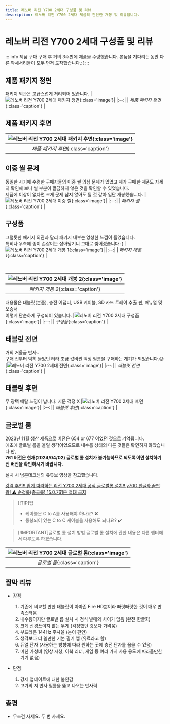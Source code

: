```yaml
---
title: 레노버 리전 Y700 2세대 구성품 및 리뷰
description: 레노버 리전 Y700 2세대 제품의 간단한 개봉 및 리뷰입니다.
---
```

# 레노버 리전 Y700 2세대 구성품 및 리뷰

::: info 제품 구매
구매 후 거의 3주만에 제품을 수령했습니다.
본품을 기다리는 동안 다른 악세서리들이 모두 먼저 도착했습니다.:(
:::

## 제품 패키지 정면
패키지 외관은 고급스럽게 처리되어 있습니다.
|![레노버 리전 Y700 2세대 패키지 정면](./images/components/device.webp){:class='image'}|
|:--:|
| *제품 패키지 정면*{:class='caption'} |

## 제품 패키지 후면
|![레노버 리전 Y700 2세대 패키지 후면](./images/components/device_back.webp){:class='image'}|
|:--:|
| *제품 패키지 후면*{:class='caption'} |

## 이중 씰 문제
동일한 시기에 수령한 구매자들의 이중 씰 의심 문제가 있었고 제가 구매한 제품도 자세히 확인해 보니 씰 부분이 깔끔하지 않은 것을 확인할 수 있었습니다.\
제품에 이상이 없다면 크게 문제 삼지 않아도 될 것 같아 일단 개봉했습니다.
|![레노버 리전 Y700 2세대 이중 씰](./images/components/seal.webp){:class='image'}|
|:--:|
| *패키지 씰*{:class='caption'} |

## 구성품
그럴듯한 패키지 외관과 달리 패키지 내부는 엉성한 느낌이 들었습니다.\
특히나 우측에 종이 손잡이는 잡아당기니 그대로 찢어졌습니다 :(
|![레노버 리전 Y700 2세대 개봉 1](./images/components/open_1.webp){:class='image'}|
|:--:|
| *패키지 개봉 1*{:class='caption'} |

<br />

|![레노버 리전 Y700 2세대 개봉 2](./images/components/open_2.webp){:class='image'}|
|:--:|
| *패키지 개봉 2*{:class='caption'} |

내용물은 태블릿(본품), 충전 어댑터, USB 케이블, SD 카드 트레이 추출 핀, 매뉴얼 및 보증서\
이렇게 단순하게 구성되어 있습니다.
|![레노버 리전 Y700 2세대 구성품](./images/components/open_3.webp){:class='image'}|
|:--:|
| *구성품*{:class='caption'} |

## 태블릿 전면
거의 거울급 반사..\
구매 전부터 익히 들었던 터라 조금 값비싼 액정 필름을 구매하는 계기가 되었습니다.:disappointed_relieved:
|![레노버 리전 Y700 2세대 전면](./images/components/front.webp){:class='image'}|
|:--:|
| *태블릿 전면*{:class='caption'} |

## 태블릿 후면
무 광택 메탈 느낌이 납니다. 지문 걱정 X
|![레노버 리전 Y700 2세대 후면](./images/components/back.webp){:class='image'}|
|:--:|
| *태블릿 후면*{:class='caption'} |

## 글로벌 롬
2023년 11월 생산 제품으로 버전은 654 or 677 이었던 것으로 기억됩니다.\
애초에 글로벌 롬을 올릴 생각이었으므로 내수롬 상태의 다른 것들은 확인하지 않았습니다 만,\
**761 버전은 현재(2024/04/02) 글로벌 롬 설치가 불가능하므로 되도록이면 설치하기 전 버전을 확인하시기 바랍니다.**

설치 시 범훈테크님의 유튜브 영상을 참고했습니다.

[강력 추천!! 쉽게 따라하는 리전 Y700 2세대 공식 글로벌롬 설치!! y700 한글화 끝판왕! ⚠️ 순정롬(중국롬) 15.0.761은 절대 금지](https://youtu.be/HOQuO4qz-os?si=hW97EwZfT_Yrh_2j)

> [!TIP]팁
> * 케이블은 C to A를 사용해야 하나요? :x:
> * 동봉되어 있는 C to C 케이블을 사용해도 되나요? :heavy_check_mark:

> [!IMPORTANT]글로벌 롬 설치 방법
> 글로벌 롬 설치에 관한 내용은 다른 챕터에서 다루도록 하겠습니다.

|![레노버 리전 Y700 2세대 글로벌 롬](./images/components/global.webp){:class='image'}|
|:--:|
| *글로벌 롬*{:class='caption'} |

## 짤막 리뷰
* 장점
    1. 기존에 비교할 만한 태블릿이 아마존 Fire HD뿐이라 빠릿빠릿한 것이 매우 만족스러움
    1. 내수용이지만 글로벌 롬 설치 시 정식 발매와 차이가 없음 (완전 한글화)
    1. 크게 신경쓰이지 않는 무게 (걱정했던 것보다 가벼움)
    1. 부드러운 144Hz 주사율 (눈이 편안)
    1. 생각보다 더 쓸만한 기본 필기 앱 (유료라고 함)
    1. 듀얼 단자 (사용하는 방향에 따라 원하는 곳에 충전 단자를 꼽을 수 있음)
    1. 미친 가성비 (영상 시청, 이북 리더, 게임 등 여러 가지 사용 용도에 따라올만한 기기 없음)

* 단점
    1. 강제 업데이트에 대한 불안감
    1. 고가의 저 반사 필름을 뚫고 나오는 반사력

## 총평
* 무조건 사세요. 두 번 사세요.